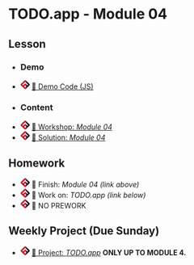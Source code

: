 # TODO.app - Module 04

## Lesson
<!-- - ![FSA](/logo.png) [📺 Lecture ]() -->
- ### Demo
- ![FSA](/logo.png) [👾 Demo Code (JS)](app.js)
- ### Content
- ![FSA](/logo.png) [🔬 Workshop: *Module 04*](https://learn.fullstackacademy.com/workshop/5e56dbcaf2dcba00048f0cbf/content/5e56dbcaf2dcba00048f0cc6/text)
- ![FSA](/logo.png) [👾 Solution: *Module 04*](https://learn.fullstackacademy.com/workshop/5e56dbcaf2dcba00048f0cbf/content/5e56dbcaf2dcba00048f0ccc/text)

## Homework
- ![FSA](/logo.png) 🔬 Finish: *Module 04 (link above)*
- ![FSA](/logo.png) 🔬 Work on: *TODO.app (link below)*
- ![FSA](/logo.png) 📖 NO PREWORK

## Weekly Project (Due Sunday)
- ![FSA](/logo.png) [🔬 Project: *TODO.app*](https://learn.fullstackacademy.com/workshop/5e56d920f2dcba00048f0c06/content/5e58150f4923a00004f9a57b/text) __ONLY UP TO MODULE 4.__
